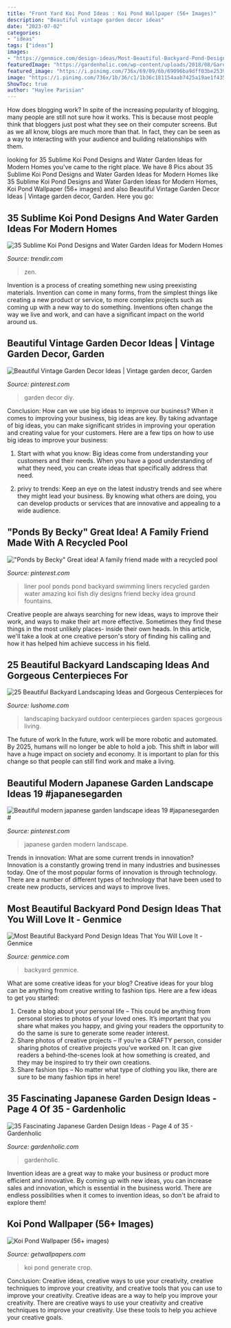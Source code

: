 ```yaml
---
title: "Front Yard Koi Pond Ideas : Koi Pond Wallpaper (56+ Images)"
description: "Beautiful vintage garden decor ideas"
date: "2023-07-02"
categories:
- "ideas"
tags: ["ideas"]
images:
- "https://genmice.com/design-ideas/Most-Beautiful-Backyard-Pond-Design-Ideas-That-You-Will-Love/723.png"
featuredImage: "https://gardenholic.com/wp-content/uploads/2018/08/Garden-4.jpg"
featured_image: "https://i.pinimg.com/736x/69/09/6b/69096ba9dff03be25399aff7a0247b74.jpg"
image: "https://i.pinimg.com/736x/1b/36/c1/1b36c181154aab7425a19ae1f43508d9.jpg"
ShowToc: true
author: "Haylee Parisian"
---
```



How does blogging work?
In spite of the increasing popularity of blogging, many people are still not sure how it works. This is because most people think that bloggers just post what they see on their computer screens. But as we all know, blogs are much more than that. In fact, they can be seen as a way to interacting with your audience and building relationships with them.

	

		
looking for 35 Sublime Koi Pond Designs and Water Garden Ideas for Modern Homes you've came to the right place. We have 8 Pics about 35 Sublime Koi Pond Designs and Water Garden Ideas for Modern Homes like 35 Sublime Koi Pond Designs and Water Garden Ideas for Modern Homes, Koi Pond Wallpaper (56+ images) and also Beautiful Vintage Garden Decor Ideas | Vintage garden decor, Garden. Here you go:
		
    
## 35 Sublime Koi Pond Designs And Water Garden Ideas For Modern Homes

<img loading=lazy src="https://cdn.trendir.com/wp-content/uploads/old/interiors/2016/02/14/koi-ponds-and-water-gardens-for-modern-homes-18.jpg" onerror="this.onerror=null;this.src='https://tse1.mm.bing.net/th?id=OIP.yq1iqG1wJrCJDsDx5GXPLQHaKL&amp;pid=15.1';" alt="35 Sublime Koi Pond Designs and Water Garden Ideas for Modern Homes">

_Source: trendir.com_

>zen. 

	

Invention is a process of creating something new using preexisting materials. Invention can come in many forms, from the simplest things like creating a new product or service, to more complex projects such as coming up with a new way to do something. Inventions often change the way we live and work, and can have a significant impact on the world around us.

    
## Beautiful Vintage Garden Decor Ideas | Vintage Garden Decor, Garden

<img loading=lazy src="https://i.pinimg.com/736x/69/09/6b/69096ba9dff03be25399aff7a0247b74.jpg" onerror="this.onerror=null;this.src='https://tse4.mm.bing.net/th?id=OIP.lRSp-AN3wgUeN3t0k_BjpgHaMG&amp;pid=15.1';" alt="Beautiful Vintage Garden Decor Ideas | Vintage garden decor, Garden">

_Source: pinterest.com_

>garden decor diy. 

	

Conclusion: How can we use big ideas to improve our business?
When it comes to improving your business, big ideas are key. By taking advantage of big ideas, you can make significant strides in improving your operation and creating value for your customers. Here are a few tips on how to use big ideas to improve your business:
1. Start with what you know: Big ideas come from understanding your customers and their needs. When you have a good understanding of what they need, you can create ideas that specifically address that need.

2. privy to trends: Keep an eye on the latest industry trends and see where they might lead your business. By knowing what others are doing, you can develop products or services that are innovative and appealing to a wide audience.


    
## &quot;Ponds By Becky&quot; Great Idea! A Family Friend Made With A Recycled Pool

<img loading=lazy src="https://i.pinimg.com/736x/f8/d3/a1/f8d3a18d2df8dae4e55b6c61976282b8--pond-ideas-backyard-ideas.jpg" onerror="this.onerror=null;this.src='https://tse2.mm.bing.net/th?id=OIP.DRJUKFN8cdyBiywtwe-pXgHaFj&amp;pid=15.1';" alt="&quot;Ponds by Becky&quot; Great idea! A family friend made with a recycled pool">

_Source: pinterest.com_

>liner pool ponds pond backyard swimming liners recycled garden water amazing koi fish diy designs friend becky idea ground fountains. 

	

Creative people are always searching for new ideas, ways to improve their work, and ways to make their art more effective. Sometimes they find these things in the most unlikely places- inside their own heads. In this article, we'll take a look at one creative person's story of finding his calling and how it has helped him achieve success in his field.

    
## 25 Beautiful Backyard Landscaping Ideas And Gorgeous Centerpieces For

<img loading=lazy src="http://www.lushome.com/wp-content/uploads/2013/05/backyard-landscaping-ideas-garden-decorations-24.jpg" onerror="this.onerror=null;this.src='https://tse2.mm.bing.net/th?id=OIP.HJut21dAubP2jtIv455FDgHaJ3&amp;pid=15.1';" alt="25 Beautiful Backyard Landscaping Ideas and Gorgeous Centerpieces for">

_Source: lushome.com_

>landscaping backyard outdoor centerpieces garden spaces gorgeous living. 

	

The future of work
In the future, work will be more robotic and automated. By 2025, humans will no longer be able to hold a job. This shift in labor will have a huge impact on society and economy. It is important to plan for this change so that people can still find work and make a living.

    
## Beautiful Modern Japanese Garden Landscape Ideas 19 #japanesegarden #

<img loading=lazy src="https://i.pinimg.com/736x/1b/36/c1/1b36c181154aab7425a19ae1f43508d9.jpg" onerror="this.onerror=null;this.src='https://tse3.mm.bing.net/th?id=OIP.6mml1Vm2J2Vh3XZdwZnk9wHaJx&amp;pid=15.1';" alt="Beautiful modern japanese garden landscape ideas 19 #japanesegarden #">

_Source: pinterest.com_

>japanese garden modern landscape. 

	

Trends in innovation: What are some current trends in innovation?
Innovation is a constantly growing trend in many industries and businesses today. One of the most popular forms of innovation is through technology. There are a number of different types of technology that have been used to create new products, services and ways to improve lives.

    
## Most Beautiful Backyard Pond Design Ideas That You Will Love It - Genmice

<img loading=lazy src="https://genmice.com/design-ideas/Most-Beautiful-Backyard-Pond-Design-Ideas-That-You-Will-Love/723.png" onerror="this.onerror=null;this.src='https://tse3.mm.bing.net/th?id=OIP.ZGpY3pBQBu7_9-qBDT4e8QAAAA&amp;pid=15.1';" alt="Most Beautiful Backyard Pond Design Ideas That You Will Love It - Genmice">

_Source: genmice.com_

>backyard genmice. 

	

What are some creative ideas for your blog?
Creative ideas for your blog can be anything from creative writing to fashion tips. Here are a few ideas to get you started: 
1) Create a blog about your personal life – This could be anything from personal stories to photos of your loved ones. It’s important that you share what makes you happy, and giving your readers the opportunity to do the same is sure to generate some reader interest. 
2) Share photos of creative projects – If you’re a CRAFTY person, consider sharing photos of creative projects you’ve worked on. It can give readers a behind-the-scenes look at how something is created, and they may be inspired to try their own creations. 
3) Share fashion tips – No matter what type of clothing you like, there are sure to be many fashion tips in here!

    
## 35 Fascinating Japanese Garden Design Ideas - Page 4 Of 35 - Gardenholic

<img loading=lazy src="https://gardenholic.com/wp-content/uploads/2018/08/Garden-4.jpg" onerror="this.onerror=null;this.src='https://tse1.mm.bing.net/th?id=OIP.CjEZ4UdQburyxmp8QlQLUQHaK5&amp;pid=15.1';" alt="35 Fascinating Japanese Garden Design Ideas - Page 4 of 35 - Gardenholic">

_Source: gardenholic.com_

>gardenholic. 

	

Invention ideas are a great way to make your business or product more efficient and innovative. By coming up with new ideas, you can increase sales and innovation, which is essential in the business world. There are endless possibilities when it comes to invention ideas, so don't be afraid to explore them!

    
## Koi Pond Wallpaper (56+ Images)

<img loading=lazy src="https://getwallpapers.com/wallpaper/full/0/5/3/911711-popular-koi-pond-wallpaper-3008x2000-for-ipad-2.jpg" onerror="this.onerror=null;this.src='https://tse4.mm.bing.net/th?id=OIP.qCC9-YD2HPity38eLGkzjAHaE7&amp;pid=15.1';" alt="Koi Pond Wallpaper (56+ images)">

_Source: getwallpapers.com_

>koi pond generate crop. 

	

Conclusion: Creative ideas, creative ways to use your creativity, creative techniques to improve your creativity, and creative tools that you can use to improve your creativity.
Creative ideas are a way to help you improve your creativity. There are creative ways to use your creativity and creative techniques to improve your creativity. Use these tools to help you achieve your creative goals.

